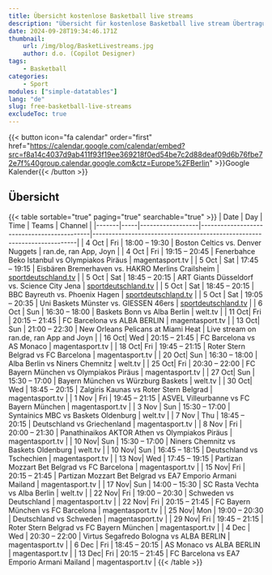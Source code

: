 ```yaml
---
title: Übersicht kostenlose Basketball live streams
description: "Übersicht für kostenlose Basketball live stream Übertragungen von magentasport, sportschau und anderen"
date: 2024-09-28T19:34:46.171Z
thumbnail:
    url: /img/blog/BasketLivestreams.jpg
    author: d.o. (Copilot Designer)
tags:
    - Basketball
categories:
    - Sport
modules: ["simple-datatables"]
lang: "de"
slug: free-basketball-live-streams
excludeToc: true
---
```


{{< button icon="fa calendar" order="first" href="https://calendar.google.com/calendar/embed?src=f8a14c4037d9ab411f93f19ee369218f0ed54be7c2d88deaf09d6b76fbe72e7f%40group.calendar.google.com&ctz=Europe%2FBerlin" >}}Google Kalender{{< /button >}}


## Übersicht

{{< table sortable="true" paging="true" searchable="true" >}}
| Date  | Day | Time            | Teams                                      | Channel                                                                 |
|-------|-----|------------------|--------------------------------------------|-------------------------------------------------------------------------|
| 4 Oct | Fri | 18:00 – 19:30    | Boston Celtics vs. Denver Nuggets          | ran.de, ran App, Joyn                                                   |
| 4 Oct | Fri | 19:15 – 20:45    | Fenerbahce Beko Istanbul vs Olympiakos Piräus | magentasport.tv                                                         |
| 5 Oct | Sat | 17:45 – 19:15    | Eisbären Bremerhaven vs. HAKRO Merlins Crailsheim | [sportdeutschland.tv](https://sportdeutschland.tv/videos/basketball)    |
| 5 Oct | Sat | 18:45 – 20:15    | ART Giants Düsseldorf vs. Science City Jena | [sportdeutschland.tv](https://sportdeutschland.tv/videos/basketball)    |
| 5 Oct | Sat | 18:45 – 20:15    | BBC Bayreuth vs. Phoenix Hagen             | [sportdeutschland.tv](https://sportdeutschland.tv/videos/basketball)    |
| 5 Oct | Sat | 19:05 – 20:35    | Uni Baskets Münster vs. GIESSEN 46ers      | [sportdeutschland.tv](https://sportdeutschland.tv/videos/basketball)    |
| 6 Oct | Sun | 16:30 – 18:00    | Baskets Bonn vs Alba Berlin                | welt.tv                                                                 |
| 11 Oct| Fri | 20:15 – 21:45    | FC Barcelona vs ALBA BERLIN                | magentasport.tv                                                         |
| 13 Oct| Sun | 21:00 – 22:30    | New Orleans Pelicans at Miami Heat         | Live stream on ran.de, ran App and Joyn                                  |
| 16 Oct| Wed | 20:15 – 21:45    | FC Barcelona vs AS Monaco                  | magentasport.tv                                                         |
| 18 Oct| Fri | 19:45 – 21:15    | Roter Stern Belgrad vs FC Barcelona        | magentasport.tv                                                         |
| 20 Oct| Sun | 16:30 – 18:00    | Alba Berlin vs Niners Chemnitz             | welt.tv                                                                 |
| 25 Oct| Fri | 20:30 – 22:00    | FC Bayern München vs Olympiakos Piräus     | magentasport.tv                                                         |
| 27 Oct| Sun | 15:30 – 17:00    | Bayern München vs Würzburg Baskets         | welt.tv                                                                 |
| 30 Oct| Wed | 18:45 – 20:15    | Zalgiris Kaunas vs Roter Stern Belgrad     | magentasport.tv                                                         |
| 1 Nov | Fri | 19:45 – 21:15    | ASVEL Villeurbanne vs FC Bayern München    | magentasport.tv                                                         |
| 3 Nov | Sun | 15:30 – 17:00    | Syntainics MBC vs Baskets Oldenburg        | welt.tv                                                                 |
| 7 Nov | Thu | 18:45 – 20:15    | Deutschland vs Griechenland                | magentasport.tv                                                         |
| 8 Nov | Fri | 20:00 – 21:30    | Panathinaikos AKTOR Athen vs Olympiakos Piräus | magentasport.tv                                                         |
| 10 Nov| Sun | 15:30 – 17:00    | Niners Chemnitz vs Baskets Oldenburg       | welt.tv                                                                 |
| 10 Nov| Sun | 16:45 – 18:15    | Deutschland vs Tschechien                  | magentasport.tv                                                         |
| 13 Nov| Wed | 17:45 – 19:15    | Partizan Mozzart Bet Belgrad vs FC Barcelona | magentasport.tv                                                         |
| 15 Nov| Fri | 20:15 – 21:45    | Partizan Mozzart Bet Belgrad vs EA7 Emporio Armani Mailand | magentasport.tv                                                         |
| 17 Nov| Sun | 14:00 – 15:30    | SC Rasta Vechta vs Alba Berlin             | welt.tv                                                                 |
| 22 Nov| Fri | 19:00 – 20:30    | Schweden vs Deutschland                    | magentasport.tv                                                         |
| 22 Nov| Fri | 20:15 – 21:45    | FC Bayern München vs FC Barcelona          | magentasport.tv                                                         |
| 25 Nov| Mon | 19:00 – 20:30    | Deutschland vs Schweden                    | magentasport.tv                                                         |
| 29 Nov| Fri | 19:45 – 21:15    | Roter Stern Belgrad vs FC Bayern München   | magentasport.tv                                                         |
| 4 Dec | Wed | 20:30 – 22:00    | Virtus Segafredo Bologna vs ALBA BERLIN    | magentasport.tv                                                         |
| 6 Dec | Fri | 18:45 – 20:15    | AS Monaco vs ALBA BERLIN                   | magentasport.tv                                                         |
| 13 Dec| Fri | 20:15 – 21:45    | FC Barcelona vs EA7 Emporio Armani Mailand | magentasport.tv                                                         |
{{< /table >}}

